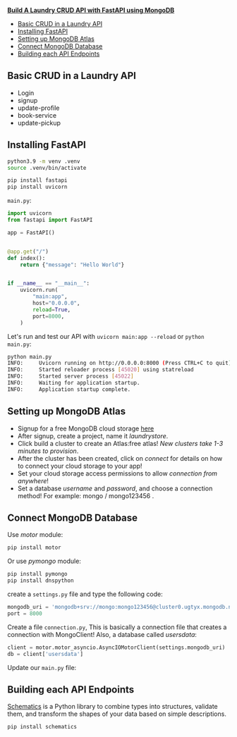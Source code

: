**[Build A Laundry CRUD API with FastAPI using MongoDB](https://dev.to/totoolakehinde/build-a-laundry-crud-api-with-fastapi-using-mongodb-1-3ccl)**

- [Basic CRUD in a Laundry API](#basic-crud-in-a-laundry-api)
- [Installing FastAPI](#installing-fastapi)
- [Setting up MongoDB Atlas](#setting-up-mongodb-atlas)
- [Connect MongoDB Database](#connect-mongodb-database)
- [Building each API Endpoints](#building-each-api-endpoints)
## Basic CRUD in a Laundry API
- Login
- signup
- update-profile
- book-service
- update-pickup

## Installing FastAPI
``` sh
python3.9 -m venv .venv
source .venv/bin/activate

pip install fastapi
pip install uvicorn
```

`main.py`:
``` python
import uvicorn
from fastapi import FastAPI

app = FastAPI()


@app.get("/")
def index():
    return {"message": "Hello World"}


if __name__ == "__main__":
    uvicorn.run(
        "main:app",
        host="0.0.0.0",
        reload=True,
        port=8000,
    )
```
Let's run and test our API with `uvicorn main:app --reload` or `python main.py`:
``` sh
python main.py
INFO:     Uvicorn running on http://0.0.0.0:8000 (Press CTRL+C to quit)
INFO:     Started reloader process [45020] using statreload
INFO:     Started server process [45022]
INFO:     Waiting for application startup.
INFO:     Application startup complete.
```

## Setting up MongoDB Atlas
- Signup for a free MongoDB cloud storage [here](https://www.mongodb.com/cloud/atlas/signup)
- After signup, create a project, name it *laundrystore*.
- Click build a cluster to create an Atlas:free atlas! *New clusters take 1-3 minutes to provision*.
- After the cluster has been created, click on *connect* for details on how to connect your cloud storage to your app!
- Set your cloud storage access permissions to allow *connection from anywhere*!
- Set a database *username* and *password*, and choose a connection method! For example: mongo / mongo123456 .

## Connect MongoDB Database
Use *motor* module:
``` sh
pip install motor
```
Or use *pymongo* module:
``` sh
pip install pymongo
pip install dnspython
```

create a `settings.py` file and type the following code:
``` python
mongodb_uri = 'mongodb+srv://mongo:mongo123456@cluster0.ugtyx.mongodb.net/myFirstDatabase?retryWrites=true&w=majority'
port = 8000
```
Create a file `connection.py`, This is basically a connection file that creates a connection with MongoClient! Also, a database called *usersdata*:
``` python
client = motor.motor_asyncio.AsyncIOMotorClient(settings.mongodb_uri)
db = client['usersdata']
```

Update our `main.py` file:
## Building each API Endpoints
[Schematics](https://schematics.readthedocs.io/en/latest/) is a Python library to combine types into structures, validate them, and transform the shapes of your data based on simple descriptions.
``` sh
pip install schematics
```
